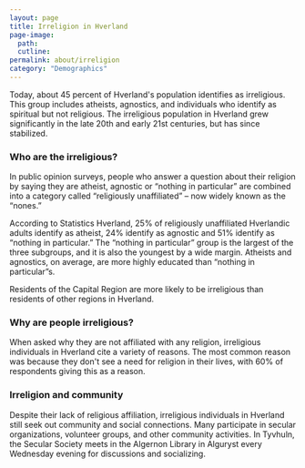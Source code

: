 ```yaml
---
layout: page
title: Irreligion in Hverland
page-image: 
  path:  
  cutline: 
permalink: about/irreligion
category: "Demographics"
---
```


Today, about 45 percent of Hverland's population identifies as irreligious. This group includes atheists, agnostics, and individuals who identify as spiritual but not religious. The irreligious population in Hverland grew significantly in the late 20th and early 21st centuries, but has since stabilized.


### Who are the irreligious?
In public opinion surveys, people who answer a question about their religion by saying they are atheist, agnostic or “nothing in particular” are combined into a category called “religiously unaffiliated” – now widely known as the “nones.”

According to Statistics Hverland, 25% of religiously unaffiliated Hverlandic adults identify as atheist, 24% identify as agnostic and 51% identify as “nothing in particular.” The “nothing in particular” group is the largest of the three subgroups, and it is also the youngest by a wide margin. Atheists and agnostics, on average, are more highly educated than “nothing in particular”s.

Residents of the Capital Region are more likely to be irreligious than residents of other regions in Hverland.  

### Why are people irreligious?
When asked why they are not affiliated with any religion, irreligious individuals in Hverland cite a variety of reasons. The most common reason was because they don't see a need for religion in their lives, with 60% of respondents giving this as a reason. 

### Irreligion and community
Despite their lack of religious affiliation, irreligious individuals in Hverland still seek out community and social connections. Many participate in secular organizations, volunteer groups, and other community activities. In Tyvhuln, the Secular Society meets in the Algernon Library in Alguryst every Wednesday evening for discussions and socializing. 